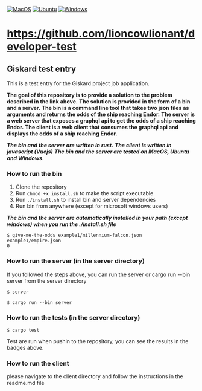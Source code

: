 [![MacOS](https://github.com/princefr/giskard_entry/actions/workflows/mac.yml/badge.svg)](https://github.com/princefr/giskard_entry/actions/workflows/mac.yml)
[![Ubuntu](https://github.com/princefr/giskard_entry/actions/workflows/ubuntu.yml/badge.svg)](https://github.com/princefr/giskard_entry/actions/workflows/ubuntu.yml)
[![Windows](https://github.com/princefr/giskard_entry/actions/workflows/windows.yml/badge.svg)](https://github.com/princefr/giskard_entry/actions/workflows/windows.yml)

# https://github.com/lioncowlionant/developer-test 
## Giskard test entry
This is a test entry for the Giskard project job application.

**The goal of this repository is to provide a solution to the problem described in the link above.**
**The solution is provided in the form of a bin and a server.**
**The bin is a command line tool that takes two json files as arguments and returns the odds of the ship reaching Endor.**
**The server is a web server that exposes a graphql api to get the odds of a ship reaching Endor.**
**The client is a web client that consumes the graphql api and displays the odds of a ship reaching Endor.**

***The bin and the server are written in rust.***
***The client is written in javascript (Vuejs)***
***The bin and the server are tested on MacOS, Ubuntu and Windows.***


### How to run the bin
1. Clone the repository
2. Run `chmod +x install.sh` to make the script executable
2. Run `./install.sh` to install bin and server dependencies
3. Run bin from anywhere (except for microsoft windows users)

***The bin and the server are automatically installed in your path (except windows) when you run the ./install.sh file***

```
$ give-me-the-odds example1/millennium-falcon.json example1/empire.json
0
```

### How to run the server (in the server directory)
If you followed the steps above, you can run the server or cargo run --bin server from the server directory
```
$ server 
```
```
$ cargo run --bin server 
```

### How to run the tests (in the server directory)
```
$ cargo test
```
Test are run when pushin to the repository, you can see the results in the badges above.



### How to run the client
please navigate to the client directory and follow the instructions in the readme.md file





